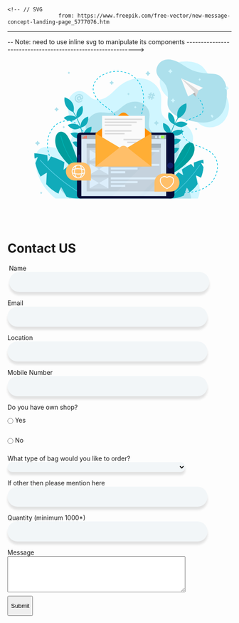 <html>
<head>
<meta charset="utf-8">
  <meta http-equiv="X-UA-Compatible" content="IE=edge">
  <meta name="viewport" content="width=device-width, initial-scale=1">
  
  <link rel="icon" type="img/x-icon" href="C:\Users\Paraganve\Desktop\web.ico"><!--link-->
</head>
<style>


.container {

  margin-bottom:5px;
	
	
}

.container h1 {
	border: 1px solid transparent;
  	text-align: center;
  	color: #5b6574;
	margin-top:-510px;/*-410*/
	margin-left: 650px;
	margin-right: 100px;
  	font-size: 30px;
  	padding: 10px 0 10px 0;
    font-size:2em;
    text-transform:uppercase;
    padding: 1.5%;
    text-align: center;
}


form{
    margin-top: 4px;/*start of form that first name above paddding*/
	border: 1px solid transparent;
    padding-left:5px;
	padding-top:20px;
	margin-left: 700px;
	margin-right: 100px;
    border-radius:25px;
    border-width:5px;
    border-style:solid;
	background-color: #ffffff;
background-image: linear-gradient(315deg, #ffffff 0%, #d7e1ec 74%);
}
.form-control{
    width:600px;
    background:transparent;
    border:none;
    outline:none;
    border-bottom:1px solid grey;
    color:#000000;
    font-size: 18px;
    margin-bottom:8px;
	border: 1px solid transparent;
	background-color: #f2f6f8;
	border-radius: 2rem;
    border: none;
    box-shadow: 0px 7px 5px rgba(0, 0, 0, 0.11);
		
}
input{
    height:45px;
	

}
/* Add styles to 'input' and 'textarea' selectors */

input[type=text],input[type=email], textarea {
    width: 100%;
    padding: 10px;
    background-color: #f2f6f8;
    box-sizing: border-box;
    margin-top: 6px;
    margin-bottom: 10px;
    resize: vertical;
	 border: none;
    box-shadow: 0px 7px 5px rgba(0, 0, 0, 0.11);
	
}

input[type=submit] {
	background: #64B5F6;
	margin: 0 auto;
	outline: 0;
	color: white;
	border: 0;
	padding: 12px 24px;
	border-radius: 4px;
	transition: all ease-in-out 0.1s;
	position: relative;
	display: inline-block;
	text-align: center;
}


/* Style 'hover' property */

input[type=submit]:hover {
	box-shadow: 0 10px 20px rgba(0,0,0,0.19), 0 6px 6px rgba(0,0,0,0.23);
    margin: 8px 10px 12px;
    background-color: #36096d;
background-image: linear-gradient(315deg, #36096d 0%, #37d5d6 74%);
}

/* Align items to center of the 'div' with the class 'center' */
.center {
	text-align: center;
}

element.style {
    background-color: #e3f2fd;
    color: #e3f2fd;
    z-index: 2147483647;
}
* {
    font-family: 'Roboto', sans-serif;
    font-weight: 400;
    font-size:large;
}

.container form input[type="submit"] {
  	width: 100%;
  	padding: 20px;
 	margin-top: 5px;
	 height:15px;
    background-image: linear-gradient(315deg, #36096d 0%, #37d5d6 74%);
  	border: 0;
  	cursor: pointer;
  	font-weight: bold;
	  font-size:large;
  	color: #ffffff;
  	transition: 0.2s;
}
svg {
	height: 23rem;
	margin-right: 4rem;
	display: block;
	margin-left: 60;
	margin-top:1%;
	margin-bottom:0%;
	margin-right: auto;
}

#envelope {
  animation: float 2s ease-in-out infinite;
}

#star1, #star2, #star3, #star4, #star5, #star6 {
  animation: blink 1s ease-in-out infinite;
}
#star2 { animation-delay: 100ms; }
#star3 { animation-delay: 500ms; }
#star4 { animation-delay: 700ms; }
#star5 { animation-delay: 300ms; }
#star6 { animation-delay: 200ms }

@keyframes float {
  0% {
    transform: translateY(0px);
  }
  50% {
    transform: translateY(-20px);
  }
  100% {
    transform: translateY(0px);
  }
}

@keyframes blink {
  0% {
    opacity: 0;
  }
  50% {
    opacity: .5;
  }
  100% {
    opacity: 1;
  }
}

		
    &.thick {
      height: 3.3rem;
      padding: .5rem 3.5rem;
    }
		
		&:focus {
			background-color: #f2f6f8;
			border: none;
			box-shadow: 0px 7px 5px rgba(0, 0, 0, 0.11);
		}
  }
 .contact-me-column{
  float: left;
  width: 50%;
  padding:40px;
}

/* Remove extra left and right margins, due to padding */
/*5 for top botton and 8 for left and right*/
.contact-me-row { float: right; margin:5% 8%; background-color:transparent; }

/* Responsive columns */
@media screen and (max-width: 700px) {
  .contact-me-column {
    width: auto;
    display: block;
    margin-left:auto;
	margin-right:auto;
  }
   .contact-me-row {  margin:0%;}

}
/*
@media screen and (min-width: 760px) {
  .contact-me-column {
    width: 45%;
    display: block;
    margin:2%;
  }
   .contact-me-row {  margin:0%;}
}*/


</style>
<body>
<div class="container d-flex justify-content-center align-items-center">
	
	<!-- // SVG
					from: https://www.freepik.com/free-vector/new-message-concept-landing-page_5777076.htm 
  -------------------------------------------------------------
  -- Note: need to use inline svg to manipulate its components
  ------------------------------------------------------------>
   <div class="contact-me-row">
  <div class="contact-me-column">
	<svg xmlns="http://www.w3.org/2000/svg" viewBox="0 0 800 663" fill="none"><!--viewBox = "min-x min-y width height"-->
			<g id="Image">
					<g id="g14">
							<g id="g16">
									<g id="g22">
											<path id="path24" d="M578.06 12.9772C592.384 8.33142 607.668 7.43103 622.682 8.31278C644.252 9.57946 666.668 15.0178 682.527 29.8837C692.521 39.2526 699.149 51.6277 707.182 62.7655C730.486 95.0785 766.513 118.198 782.236 154.912C795.674 186.289 790.623 225.749 767.498 250.666C744.37 275.583 703.649 282.658 675.018 264.535C647.531 247.136 635.383 212.503 610.273 191.742C592.326 176.901 569.144 170.28 549.646 157.607C529.69 144.636 513.457 124.248 509.79 100.515C506.745 80.8173 513.744 59.4156 528.903 46.4558C543.731 33.7796 559.331 19.0536 578.06 12.9772Z" fill="#D0F6FF"/>
									</g>
									<g id="g26">
											<path id="path28" d="M702.629 254.14C677.841 258.169 653.602 251.674 628.841 247.05C605.059 242.608 581.372 234.267 562.49 218.522C553.842 211.31 546.177 202.344 542.784 191.529C537.944 176.097 542.362 159.436 542.319 143.243C542.267 124.241 537.593 105.929 524.57 91.9138C516.642 83.3826 507.429 75.9038 501.21 66.026C488.249 45.4368 498.285 17.8695 518.578 6.24557C537.067 -4.34208 560.588 -0.151769 579.793 9.03335C598.996 18.2198 615.855 31.9082 635.139 40.9228C656.28 50.8045 679.407 54.6779 702.724 56.9022C720.556 58.6044 738.716 56.5333 753.266 67.1156C763.675 74.6877 771.032 86.0519 775.307 98.2911C783.396 121.448 781.768 148.673 778.037 172.583C775.54 188.601 770.517 204.461 761.348 217.755C750.094 234.074 732.89 245.819 714.058 251.504C710.234 252.66 706.426 253.523 702.629 254.14Z" fill="#ADE0EC"/>
									</g>
									<g id="g30">
											<path id="path32" d="M663.601 562.578H87.0689C43.5385 528.913 13.2922 480.886 5.1219 426.023C1.72497 403.207 3.65744 376.191 22.008 362.528C50.2285 341.516 92.5784 368.009 124.46 353.325C144.998 343.869 155.119 319.297 155.332 296.439C155.544 273.583 147.922 251.523 142.217 229.409C136.51 207.295 132.749 183.417 140.459 161.935C148.169 140.454 170.87 123.025 192.716 128.727C211.437 133.614 223.318 152.833 241.257 160.133C259.931 167.732 281.608 160.819 298.184 149.256C314.758 137.694 327.949 121.87 343.441 108.858C370.638 86.0156 406.562 72.0169 441.495 77.35C476.426 82.6831 508.747 110.108 514.202 145.471C518.662 174.4 506.652 207.826 524.152 231.129C543.883 257.401 585.152 250.025 613.676 265.983C636.899 278.972 649.286 309.077 642.052 334.934C634.666 361.336 609.565 383.494 613.653 410.622C616.583 430.071 633.6 443.505 645.587 458.982C668.627 488.727 679.049 528.158 663.601 562.578Z" fill="#D0F6FF"/>
									</g>
									<g id="g34">
											<path id="path36" d="M636.536 562.578H142.588C127.567 548.706 110.711 535.931 102.179 517.242C93.6475 498.553 93.6698 474.269 107.702 459.372C124.638 441.394 152.947 443.847 176.763 437.899C204.228 431.038 229.205 408.689 232.723 380.251C237.265 343.537 206.911 309.992 208.804 273.041C210.296 243.911 234.698 217.737 263.314 214.567C282.66 212.424 302.727 219.607 321.415 214.109C338.741 209.012 351.237 194.119 366.296 184.052C383.968 172.235 406.528 167.099 426.891 172.974C447.257 178.85 464.492 196.695 467.235 217.968C470.152 240.588 458.004 266.283 470.888 284.991C480.485 298.927 499.63 301.618 516.392 301.075C533.155 300.531 551.03 298.252 565.763 306.372C579.463 313.921 587.611 329.548 589.138 345.273C590.664 360.996 586.334 376.788 579.943 391.199C574.357 403.794 567.162 415.706 562.961 428.843C558.759 441.979 557.893 457.066 564.737 469.006C571.941 481.577 585.915 488.105 597.307 496.94C617.442 512.552 635.027 536.936 636.536 562.578Z" fill="#ADE0EC"/>
									</g>
									<g id="g38">
											<path id="path40" d="M595.195 76.2172L623.725 149.709L684.511 114.948L595.195 76.2172Z" fill="#FAFAFA"/>
									</g>
									<g id="g42">
											<path id="path44" d="M595.195 76.2172L651.26 133.962L666.528 125.232L595.195 76.2172Z" fill="#DADADA"/>
									</g>
									<g id="g46">
											<path id="path48" d="M666.528 125.231L655.896 151.885L651.262 133.962L666.528 125.231Z" fill="#DADADA"/>
									</g>
									<g id="g50">
											<path id="path52" d="M655.896 151.885L642.776 138.814L651.262 133.962L655.896 151.885Z" fill="#B2B2B2"/>
									</g>
									<g id="g54">
											<path id="path56" d="M222.015 539.778C157.683 522.604 101.579 476.087 72.2367 415.592C60.1279 390.628 52.3612 362.908 54.182 335.155C56.0014 307.4 68.2732 279.663 90.2639 263.011C112.253 246.359 144.303 242.756 167.56 257.538C190.03 271.821 200.733 299.209 220.204 317.461C243.475 339.274 280.404 345.641 308.459 330.683C336.514 315.723 352.288 279.369 342.05 248.968C332.575 220.834 305.793 203.339 282.527 185.228C259.261 167.115 236.126 141.651 239.454 112.116C242.315 86.7319 264.382 67.653 287.628 57.7513C332.132 38.7951 389.516 47.2223 419.844 85.2787C452.476 126.224 446.202 185.954 431.486 236.425C416.769 286.896 395.069 337.985 402.391 390.086C408.475 433.375 434.97 472.304 470.109 497.688C505.247 523.075 548.365 535.649 591.441 538.326C634.426 540.999 680.569 532.908 712.364 503.476C744.158 474.044 754.899 419.157 726.78 386.108C712.226 369.003 690.497 360.328 669.604 352.466C648.708 344.604 626.907 336.377 611.765 319.807C596.621 303.236 590.753 275.553 604.995 258.181C621.492 238.058 665.44 235.858 680.982 214.969C692.069 200.069 679.116 171.364 666.529 157.269" stroke="#00C0E0" stroke-width="2.541" stroke-miterlimit="10" stroke-dasharray="7.62 7.62"/>
									</g>
									<g id="g58">
											<path id="path60" d="M186.221 462.671C158.423 444.172 133.639 421.035 113.173 394.475C104.595 383.341 96.7115 371.5 91.5083 358.398C86.3038 345.294 83.8862 330.794 86.4431 316.909C88.2757 306.953 93.6209 296.589 103.112 293.404C110.525 290.917 118.902 293.505 125.077 298.35C131.253 303.195 135.584 310.023 139.418 316.916C154.207 343.52 163.287 372.9 174.224 401.352C179.474 415.006 185.205 428.511 192.17 441.366C195.631 447.754 199.387 453.984 203.532 459.939C207.289 465.334 214.117 471.144 216.477 476.969C211.073 481.321 191.263 466.026 186.221 462.671Z" fill="#009D9C"/>
									</g>
									<g id="g62">
											<path id="path64" d="M107.952 308.508C121.544 366.877 153.477 420.713 197.968 460.267" stroke="#00BBBF" stroke-width="2.02" stroke-miterlimit="10"/>
									</g>
									<g id="g66">
											<path id="path68" d="M556.282 462.962C580.155 451.221 602.114 435.493 621.004 416.609C628.922 408.693 636.362 400.145 641.81 390.319C647.257 380.493 650.64 369.27 650.028 358.018C649.587 349.946 646.41 341.19 639.223 337.682C633.608 334.942 626.717 336.117 621.339 339.307C615.961 342.497 611.841 347.447 608.109 352.504C593.705 372.014 583.539 394.316 571.997 415.691C566.459 425.947 560.553 436.037 553.736 445.484C550.349 450.177 546.746 454.716 542.861 458.995C539.341 462.875 533.349 466.761 530.891 471.124C534.727 475.129 551.952 465.092 556.282 462.962Z" fill="#009D9C"/>
									</g>
									<g id="g70">
											<path id="path72" d="M633.861 349.129C617.182 393.899 586.452 433.173 547.233 459.836" stroke="#00BBBF" stroke-width="1.612" stroke-miterlimit="10"/>
									</g>
									<g id="g74">
											<path id="path76" d="M198.233 424.458C213.177 349.774 197.247 269.251 155.048 206.17" stroke="#11ABBA" stroke-width="2.541" stroke-miterlimit="10"/>
									</g>
									<g id="g78">
											<path id="path80" d="M159.471 213.554C147.424 209.56 136.887 201.07 130.331 190.079C123.775 179.087 121.256 165.687 123.366 153.024C136.148 156.495 148.154 164.541 154.962 176.037C161.771 187.536 162.465 200.493 159.471 213.554Z" fill="#11ABBA"/>
									</g>
									<g id="g82">
											<path id="path84" d="M172.923 237.731C170.163 228.217 170.886 217.71 174.922 208.676C178.958 199.643 186.273 192.157 195.149 187.981C198.557 197.74 198.756 208.999 194.512 218.417C190.269 227.834 182.434 233.949 172.923 237.731Z" fill="#11ABBA"/>
									</g>
									<g id="g86">
											<path id="path88" d="M173.775 236.831C166.404 230.308 156.684 226.574 146.897 226.504C137.11 226.434 127.338 230.03 119.876 236.447C127.196 243.672 137.206 248.568 147.423 248.608C157.641 248.647 166.403 243.999 173.775 236.831Z" fill="#11ABBA"/>
									</g>
									<g id="g90">
											<path id="path92" d="M188.104 276.094C187.024 266.239 189.542 256.02 195.07 247.837C200.597 239.655 209.088 233.576 218.546 231.029C220.225 241.241 218.483 252.363 212.686 260.887C206.887 269.41 198.122 274.049 188.104 276.094Z" fill="#11ABBA"/>
									</g>
									<g id="g94">
											<path id="path96" d="M189.099 275.358C182.962 267.634 174.033 262.24 164.408 260.443C154.782 258.647 144.542 260.463 136.091 265.464C142.057 273.87 151.07 280.459 161.124 282.301C171.179 284.145 180.606 281.115 189.099 275.358Z" fill="#11ABBA"/>
									</g>
									<g id="g98">
											<path id="path100" d="M198.154 314.469C197.924 304.556 201.31 294.598 207.521 286.933C213.729 279.267 222.71 273.961 232.351 272.257C233.146 282.578 230.456 293.504 223.948 301.485C217.439 309.467 208.308 313.315 198.154 314.469Z" fill="#11ABBA"/>
									</g>
									<g id="g102">
											<path id="path104" d="M199.208 313.823C193.758 305.586 185.324 299.426 175.891 296.789C166.457 294.15 156.099 295.057 147.252 299.294C152.471 308.194 160.885 315.553 170.744 318.274C180.602 320.997 190.253 318.808 199.208 313.823Z" fill="#11ABBA"/>
									</g>
									<g id="g106">
											<path id="path108" d="M203.971 356.696C205.264 346.866 210.136 337.563 217.445 330.968C224.754 324.372 234.439 320.543 244.225 320.378C243.428 330.699 239.095 341.071 231.443 347.929C223.789 354.789 214.179 357.154 203.971 356.696Z" fill="#11ABBA"/>
									</g>
									<g id="g110">
											<path id="path112" d="M205.112 356.224C200.99 347.23 193.605 339.817 184.689 335.725C175.775 331.635 165.404 330.9 156.012 333.694C159.806 343.307 166.988 351.901 176.31 356.142C185.632 360.381 195.5 359.74 205.112 356.224Z" fill="#11ABBA"/>
									</g>
									<g id="g114">
											<path id="path116" d="M546.285 450.207C530.11 375.786 544.71 295.004 585.861 231.219" stroke="#11ABBA" stroke-width="2.541" stroke-miterlimit="10"/>
									</g>
									<g id="g118">
											<path id="path120" d="M581.562 238.676C593.54 234.478 603.937 225.811 610.312 214.71C616.685 203.608 618.983 190.168 616.663 177.542C603.94 181.23 592.069 189.476 585.452 201.088C578.835 212.7 578.354 225.668 581.562 238.676Z" fill="#11ABBA"/>
									</g>
									<g id="g122">
											<path id="path124" d="M568.512 263.078C571.114 253.518 570.219 243.024 566.033 234.06C561.85 225.096 554.412 217.737 545.469 213.71C542.22 223.525 542.208 234.787 546.607 244.131C551.006 253.476 558.939 259.457 568.512 263.078Z" fill="#11ABBA"/>
									</g>
									<g id="g126">
											<path id="path128" d="M567.646 262.192C574.907 255.545 584.566 251.647 594.349 251.411C604.134 251.175 613.963 254.605 621.528 260.895C614.331 268.242 604.403 273.308 594.187 273.52C583.972 273.732 575.135 269.234 567.646 262.192Z" fill="#11ABBA"/>
									</g>
									<g id="g130">
											<path id="path132" d="M553.965 301.692C554.883 291.82 552.196 281.645 546.534 273.556C540.872 265.469 532.283 259.535 522.783 257.148C521.274 267.388 523.198 278.478 529.136 286.902C535.074 295.328 543.915 299.817 553.965 301.692Z" fill="#11ABBA"/>
									</g>
									<g id="g134">
											<path id="path136" d="M552.959 300.973C558.968 293.147 567.807 287.6 577.401 285.642C586.995 283.683 597.263 285.324 605.795 290.182C599.97 298.687 591.066 305.428 581.044 307.441C571.021 309.454 561.546 306.585 552.959 300.973Z" fill="#11ABBA"/>
									</g>
									<g id="g138">
											<path id="path140" d="M544.55 340.232C544.617 330.317 541.066 320.416 534.731 312.857C528.396 305.299 519.329 300.144 509.661 298.606C509.036 308.939 511.905 319.818 518.546 327.687C525.186 335.556 534.379 339.25 544.55 340.232Z" fill="#11ABBA"/>
									</g>
									<g id="g142">
											<path id="path144" d="M543.486 339.603C548.799 331.276 557.13 324.975 566.519 322.176C575.908 319.378 586.279 320.109 595.196 324.198C590.124 333.185 581.833 340.685 572.021 343.571C562.207 346.46 552.522 344.437 543.486 339.603Z" fill="#11ABBA"/>
									</g>
									<g id="g146">
											<path id="path148" d="M539.431 382.551C537.978 372.745 532.951 363.525 525.535 357.055C518.117 350.586 508.371 346.92 498.585 346.921C499.551 357.227 504.053 367.523 511.819 374.253C519.583 380.981 529.232 383.182 539.431 382.551Z" fill="#11ABBA"/>
									</g>
									<g id="g150">
											<path id="path152" d="M538.282 382.098C542.255 373.036 549.518 365.498 558.363 361.259C567.21 357.016 577.568 356.105 587.003 358.74C583.369 368.417 576.328 377.13 567.079 381.527C557.828 385.925 547.95 385.452 538.282 382.098Z" fill="#11ABBA"/>
									</g>
									<g id="g154">
											<path id="path156" d="M186.615 500.321C190.696 492.791 196.119 485.823 199.682 478.076C190.178 465.849 178.777 454.862 166.819 445.23C159.004 438.931 150.847 433.032 142.419 427.531C134.688 433.762 126.957 439.994 119.225 446.225C120.579 435.351 121.356 425.888 122.482 415.574C105.313 406.143 87.2411 398.331 68.6211 392.377C64.3289 399.386 60.6691 406.825 54.8967 412.829C54.9847 404.798 54.2249 396.412 53.1469 387.893C35.9349 383.405 18.3639 380.482 0.707452 379.308C0.649609 386.531 1.06635 393.746 1.88798 400.912C6.50223 399.507 10.074 395.563 14.9604 394.821C11.7383 402.728 8.82513 411.421 4.99044 419.449C9.19717 438.521 16.3959 456.93 26.2186 473.763C34.3468 468.915 41.9636 462.248 51.7627 458.125C50.0576 473.301 50.0274 489.179 48.7351 504.527C53.8963 510.215 59.4097 515.573 65.2741 520.527C75.5977 529.245 86.9217 536.691 98.9201 542.791C101.353 533.385 103.872 524.016 109.898 516.114C116.996 529.781 124.688 541.96 131.128 555.467C157.986 563.194 186.571 564.779 214.002 559.454C218.542 558.574 222.349 551.211 223.76 546.749C225.172 542.289 224.898 537.468 224.262 532.827C222.26 518.237 216.907 504.646 209.377 492.145C201.36 494.069 193.248 496.332 186.615 500.321Z" fill="#11ABBA"/>
									</g>
									<g id="g158">
											<path id="path160" d="M194.298 545.299C131.158 507.676 73.43 460.749 23.4922 406.451" stroke="#55CDE2" stroke-width="2.541" stroke-miterlimit="10"/>
									</g>
									<g id="g162">
											<path id="path164" d="M559.699 515.384C555.868 510.221 551.098 505.622 547.63 500.242C553.415 490.113 560.744 480.704 568.626 472.241C573.781 466.709 579.23 461.436 584.922 456.429C591.334 460.232 597.744 464.032 604.155 467.835C602.002 459.887 600.425 452.929 598.502 445.374C610.285 436.498 622.913 428.73 636.143 422.286C640.078 427.037 643.584 432.176 648.514 436.023C647.601 430.055 647.283 423.73 647.188 417.273C659.526 412.073 672.295 407.997 685.312 405.212C686.116 410.582 686.566 415.998 686.708 421.42C683.127 420.873 680.053 418.324 676.338 418.3C679.571 423.837 682.654 429.991 686.353 435.55C685.232 450.201 681.815 464.681 676.277 478.269C669.715 475.541 663.346 471.403 655.618 469.394C658.486 480.504 660.182 492.319 662.759 503.602C659.518 508.393 655.978 512.977 652.135 517.298C645.372 524.903 637.727 531.67 629.441 537.508C626.639 530.772 623.778 524.07 618.459 518.842C614.616 529.781 610.176 539.676 606.805 550.427C587.63 559.082 566.522 563.353 545.546 562.358C542.075 562.193 538.466 557.123 536.945 553.957C535.425 550.79 535.121 547.171 535.105 543.651C535.058 532.573 537.61 521.88 541.897 511.761C548.065 512.326 554.342 513.133 559.699 515.384Z" fill="#11ABBA"/>
									</g>
									<g id="g166">
											<path id="path168" d="M558.719 549.691C601.746 514.86 639.767 473.689 671.212 427.878" stroke="#55CDE2" stroke-width="1.91" stroke-miterlimit="10"/>
									</g>
									<g id="g170">
											<path id="path172" d="M554.113 562.578H187.856C180.008 562.578 173.645 556.132 173.645 548.18V310.114C173.645 302.163 180.008 295.717 187.856 295.717H554.113C561.963 295.717 568.324 302.163 568.324 310.114V548.18C568.324 556.132 561.963 562.578 554.113 562.578Z" fill="#060C37"/>
									</g>
									<g id="g174">
											<path id="path176" d="M563.719 429.147C563.719 435.866 558.342 441.314 551.71 441.314C545.078 441.314 539.701 435.866 539.701 429.147C539.701 422.427 545.078 416.981 551.71 416.981C558.342 416.981 563.719 422.427 563.719 429.147Z" fill="#111E65"/>
									</g>
									<g id="g178">
											<path id="path180" d="M182.05 474.266C179.95 474.266 178.247 472.542 178.247 470.413V387.882C178.247 385.753 179.95 384.028 182.05 384.028C184.151 384.028 185.854 385.753 185.854 387.882V470.413C185.854 472.542 184.151 474.266 182.05 474.266Z" fill="#111E65"/>
									</g>
									<path id="path182" d="M535.104 552.722H191.254V305.564H535.104V552.722Z" fill="#D8E9F5"/>
									<path id="path184" d="M535.1 322.18H191.256V305.568H535.1V322.18Z" fill="#A4B1BA"/>
									<path id="path186" d="M201.252 320.17H196.898V314.56H201.252V320.17Z" fill="#FF6044"/>
									<path id="path188" d="M206.906 320.17H202.552V310.653H206.906V320.17Z" fill="#FF6044"/>
									<path id="path190" d="M212.886 320.17H208.532V307.952H212.886V320.17Z" fill="#FF6044"/>
									<g id="g192">
											<path id="path194" d="M507.781 308.957V309.767C507.781 310.411 507.264 310.933 506.629 310.933H505.346C504.711 310.933 504.196 311.455 504.196 312.099V315.647C504.196 316.293 504.711 316.814 505.346 316.814H506.629C507.264 316.814 507.781 317.336 507.781 317.979V318.792C507.781 319.435 508.296 319.957 508.931 319.957H526.844C527.479 319.957 527.995 319.435 527.995 318.792V308.957C527.995 308.313 527.479 307.791 526.844 307.791H508.931C508.296 307.791 507.781 308.313 507.781 308.957Z" fill="#D8E9F5"/>
									</g>
									<g id="g196">
											<path id="path198" d="M526.894 319.341H523.692C523.458 319.341 523.267 319.148 523.267 318.909V308.824C523.267 308.584 523.458 308.391 523.692 308.391H526.894C527.13 308.391 527.32 308.584 527.32 308.824V318.909C527.32 319.148 527.13 319.341 526.894 319.341Z" fill="#92FC28"/>
									</g>
									<g id="g200">
											<path id="path202" d="M521.94 319.341H518.739C518.505 319.341 518.313 319.148 518.313 318.909V308.824C518.313 308.584 518.505 308.391 518.739 308.391H521.94C522.175 308.391 522.366 308.584 522.366 308.824V318.909C522.366 319.148 522.175 319.341 521.94 319.341Z" fill="#92FC28"/>
									</g>
									<g id="g204">
											<path id="path206" d="M516.987 319.341H513.785C513.551 319.341 513.36 319.148 513.36 318.909V308.824C513.36 308.584 513.551 308.391 513.785 308.391H516.987C517.223 308.391 517.413 308.584 517.413 308.824V318.909C517.413 319.148 517.223 319.341 516.987 319.341Z" fill="#92FC28"/>
									</g>
									<g id="g208">
											<path id="path210" d="M498.8 313.874C498.8 316.456 496.733 318.551 494.183 318.551C491.635 318.551 489.569 316.456 489.569 313.874C489.569 311.292 491.635 309.197 494.183 309.197C496.733 309.197 498.8 311.292 498.8 313.874Z" fill="#D8E9F5"/>
									</g>
									<path id="path212" d="M513.36 533.681H212.999V340.836H513.36V533.681Z" fill="#C0CFDA"/>
									<path id="path214" d="M513.36 357.464H212.999V340.838H513.36V357.464Z" fill="#A4B3BC"/>
									<path id="path216" d="M507.28 373.991H310.642V366.083H507.28V373.991Z" fill="#DCEEFB"/>
									<path id="path218" d="M419.169 389.046H310.642V381.138H419.169V389.046Z" fill="#DCEEFB"/>
									<path id="path220" d="M369.032 404.104H310.642V396.196H369.032V404.104Z" fill="#DCEEFB"/>
									<path id="path222" d="M507.28 430.213H310.642V422.305H507.28V430.213Z" fill="#DCEEFB"/>
									<path id="path224" d="M419.169 445.268H310.642V437.36H419.169V445.268Z" fill="#DCEEFB"/>
									<path id="path226" d="M369.032 460.325H310.642V452.418H369.032V460.325Z" fill="#DCEEFB"/>
									<path id="path228" d="M507.28 485.114H310.642V477.206H507.28V485.114Z" fill="#DCEEFB"/>
									<path id="path230" d="M419.169 500.172H310.642V492.264H419.169V500.172Z" fill="#DCEEFB"/>
									<path id="path232" d="M369.032 515.228H310.642V507.32H369.032V515.228Z" fill="#DCEEFB"/>
									<path id="path234" d="M301.035 409.578H224.781V366.082H301.035V409.578Z" fill="#DCEEFB"/>
									<g id="g236">
											<path id="path238" d="M224.781 409.579L262.908 387.831L301.034 409.579H224.781Z" fill="#CADBE7"/>
									</g>
									<g id="g240">
											<path id="path242" d="M301.034 366.082L262.908 387.83L224.781 366.082H301.034Z" fill="#CADBE7"/>
									</g>
									<path id="path244" d="M301.035 465.546H224.781V422.05H301.035V465.546Z" fill="#DCEEFB"/>
									<g id="g246">
											<path id="path248" d="M224.781 465.546L262.908 443.798L301.034 465.546H224.781Z" fill="#CADBE7"/>
									</g>
									<g id="g250">
											<path id="path252" d="M301.034 422.05L262.908 443.798L224.781 422.05H301.034Z" fill="#CADBE7"/>
									</g>
									<path id="path254" d="M301.035 521.515H224.781V478.019H301.035V521.515Z" fill="#DCEEFB"/>
									<g id="g256">
											<path id="path258" d="M224.781 521.514L262.908 499.766L301.034 521.514H224.781Z" fill="#CADBE7"/>
									</g>
									<g id="g260">
											<path id="path262" d="M301.034 478.018L262.908 499.766L224.781 478.018H301.034Z" fill="#CADBE7"/>
									</g>
									<g id="g264">
											<g id="g282">
													<g id="g280" opacity="0.440002">
															<g id="g274" opacity="0.440002">
																	<path id="path272" opacity="0.440002" d="M314.124 305.565L191.254 430.069V321.271L206.769 305.565H314.124Z" fill="white"/>
															</g>
															<g id="g278" opacity="0.440002">
																	<path id="path276" opacity="0.440002" d="M388.697 305.565L191.254 505.613V449.961L333.77 305.565H388.697Z" fill="white"/>
															</g>
													</g>
											</g>
									</g>
									<g id="g284">
											<g id="g302">
													<g id="g300" opacity="0.440002">
															<g id="g294" opacity="0.440002">
																	<path id="path292" opacity="0.440002" d="M535.104 332.465V441.249L425.071 552.723H317.715L535.104 332.465Z" fill="white"/>
															</g>
															<g id="g298" opacity="0.440002">
																	<path id="path296" opacity="0.440002" d="M535.104 461.142V516.794L499.632 552.723H444.716L535.104 461.142Z" fill="white"/>
															</g>
													</g>
											</g>
									</g>
									<g id="envelope">
											<g id="g304">
													<path id="path306" d="M249.266 298.798L351.208 218.764C357.652 213.705 366.657 213.705 373.102 218.764L475.045 298.798V432.924H249.266V298.798Z" fill="#FF9004"/>
											</g>
											<path id="path308" d="M448.926 227.706H275.382V421.076H448.926V227.706Z" fill="#FAFAFA"/>
											<path id="path310" d="M438.481 239.346H285.831V245.241H438.481V239.346Z" fill="#DCDCDC"/>
											<path id="path312" d="M415.561 251.195H285.831V257.09H415.561V251.195Z" fill="#DCDCDC"/>
											<path id="path314" d="M394.51 263.044H285.831V268.939H394.51V263.044Z" fill="#DCDCDC"/>
											<path id="path316" d="M394.51 285.792H285.831V291.688H394.51V285.792Z" fill="#DCDCDC"/>
											<path id="path318" d="M366.443 297.167H285.831V303.062H366.443V297.167Z" fill="#DCDCDC"/>
											<path id="path320" d="M442.769 321H362.156V326.896H442.769V321Z" fill="#DCDCDC"/>
											<path id="path322" d="M442.768 332.609H377.201V338.504H442.768V332.609Z" fill="#DCDCDC"/>
											<g id="g324">
													<path id="path326" d="M362.155 365.9L249.265 298.877V432.924L362.155 365.9Z" fill="#FFAE35"/>
											</g>
											<g id="g328">
													<path id="path330" d="M362.156 365.9L475.045 298.877V432.924L362.156 365.9Z" fill="#FFAE35"/>
											</g>
											<g id="g332">
													<path id="path334" d="M351.209 352.89L249.267 432.924H475.044L373.102 352.89C366.658 347.831 357.652 347.831 351.209 352.89Z" fill="#FFBF69"/>
											</g>
									</g>
									<g id="g348">
											<path id="path350" d="M185.705 159.357C185.994 158.402 185.854 157.315 185.28 156.095C184.719 154.898 183.98 154.112 183.067 153.736C182.152 153.361 181.213 153.405 180.251 153.868C179.287 154.333 178.667 155.04 178.388 155.99C178.109 156.941 178.251 158.015 178.813 159.212C179.375 160.409 180.11 161.203 181.02 161.595C181.927 161.986 182.863 161.951 183.826 161.487C184.789 161.022 185.415 160.312 185.705 159.357ZM184.018 139.899C186.987 140.019 189.648 140.858 192.003 142.415C194.358 143.972 196.169 146.103 197.439 148.81C198.376 150.805 198.868 152.668 198.915 154.398C198.964 156.13 198.62 157.627 197.886 158.892C197.151 160.158 196.083 161.127 194.682 161.803C193.522 162.361 192.412 162.597 191.351 162.51C190.29 162.423 189.34 161.997 188.499 161.234C188.332 163.679 187.01 165.499 184.538 166.691C183.247 167.313 181.88 167.543 180.435 167.382C178.991 167.222 177.639 166.671 176.378 165.728C175.116 164.786 174.101 163.494 173.331 161.853C172.56 160.212 172.207 158.602 172.27 157.021C172.334 155.441 172.761 154.037 173.555 152.812C174.35 151.588 175.402 150.658 176.716 150.026C178.642 149.097 180.458 148.996 182.169 149.723L181.404 148.093L186.755 145.514L191.517 155.66C191.851 156.368 192.222 156.816 192.63 157C193.038 157.183 193.46 157.17 193.898 156.96C195.278 156.295 195.16 154.244 193.547 150.807C192.558 148.7 191.191 147.062 189.448 145.89C187.703 144.718 185.729 144.098 183.524 144.033C181.32 143.967 179.056 144.493 176.737 145.61C174.438 146.718 172.631 148.201 171.317 150.058C170.001 151.916 169.265 153.963 169.108 156.2C168.949 158.438 169.386 160.655 170.416 162.85C171.468 165.09 172.892 166.864 174.687 168.175C176.483 169.485 178.493 170.207 180.719 170.346C182.943 170.483 185.205 169.998 187.503 168.891C189.845 167.763 191.793 166.226 193.349 164.28L196.235 167.254C195.479 168.216 194.473 169.176 193.219 170.134C191.964 171.092 190.636 171.908 189.237 172.583C186.063 174.113 182.955 174.794 179.912 174.629C176.868 174.464 174.138 173.537 171.722 171.846C169.304 170.157 167.414 167.859 166.05 164.954C164.698 162.072 164.144 159.149 164.393 156.189C164.639 153.228 165.671 150.494 167.487 147.988C169.301 145.481 171.807 143.458 175.003 141.918C178.045 140.453 181.05 139.779 184.018 139.899Z" fill="#ADE0EC"/>
									</g>
									<g id="g352">
											<path id="path354" d="M478.281 145.979L473.499 145.088L471.809 150.637L476.591 151.528L478.281 145.979ZM483.567 146.965L481.877 152.514L486.737 153.418L485.812 158.499L480.333 157.478L478.528 163.209L473.241 162.224L475.046 156.492L470.263 155.601L468.46 161.331L463.174 160.347L464.977 154.616L460.079 153.702L461.001 148.622L466.522 149.65L468.214 144.102L463.314 143.19L464.237 138.109L469.759 139.138L471.562 133.407L476.848 134.393L475.043 140.124L479.826 141.015L481.629 135.284L486.917 136.269L485.112 142.001L490.01 142.913L489.088 147.994L483.567 146.965Z" fill="#ADE0EC"/>
									</g>
									<g id="g356">
											<path id="path358" d="M230.094 489.727H164.645C144.782 489.727 128.679 473.412 128.679 453.286C128.679 433.159 144.782 416.844 164.645 416.844H194.128C213.99 416.844 230.094 433.159 230.094 453.286V489.727Z" fill="#FFBF69"/>
									</g>
									<g id="g360">
											<path id="path362" d="M190.288 474.567C192.225 471.057 193.491 467.457 194.24 463.884C197.265 463.216 199.718 462.418 201.535 461.712C199.468 467.269 195.439 471.849 190.288 474.567ZM173.549 476.516C170.414 472.301 168.399 468.049 167.204 463.913C172.228 464.889 176.849 465.295 180.987 465.295C184.501 465.295 187.666 465.013 190.478 464.585C189.44 468.665 187.643 472.75 184.795 476.628C183.054 477.042 181.249 477.283 179.386 477.283C177.368 477.283 175.42 476.999 173.549 476.516ZM157.077 461.27C159.25 461.983 161.355 462.573 163.406 463.075C164.255 466.725 165.672 470.467 167.822 474.207C162.852 471.377 159.006 466.783 157.077 461.27ZM166.919 432.92C165.905 435.193 164.777 438.165 163.89 441.631C161.455 442.199 159.416 442.847 157.807 443.446C159.751 439.087 162.942 435.428 166.919 432.92ZM185.694 430.179C186.289 431.348 188.269 435.45 189.79 441.13C180.926 439.619 173.434 439.938 167.6 440.897C169.168 435.61 171.267 431.824 172.077 430.47C174.382 429.71 176.835 429.288 179.386 429.288C181.572 429.288 183.682 429.614 185.694 430.179ZM201.203 443.946C198.569 443.098 196.02 442.407 193.568 441.864C192.612 437.856 191.394 434.47 190.4 432.058C195.218 434.635 199.063 438.835 201.203 443.946ZM194.354 445.71C196.968 446.339 199.688 447.138 202.507 448.133C202.868 449.796 203.071 451.515 203.071 453.285C203.071 454.669 202.929 456.014 202.707 457.334C201.441 457.942 198.765 459.081 194.862 460.045C195.44 454.989 195.108 450.091 194.354 445.71ZM166.64 444.734C172.634 443.581 180.793 443.047 190.668 444.909C191.612 449.668 192.068 455.159 191.237 460.804C184.963 461.903 176.497 462.275 166.311 460.097C165.321 454.509 165.701 449.252 166.64 444.734ZM155.701 453.285C155.701 451.44 155.927 449.649 156.319 447.921C157.561 447.343 159.839 446.402 163.05 445.549C162.325 449.694 162.056 454.341 162.712 459.24C160.557 458.67 158.328 457.976 156.039 457.161C155.835 455.896 155.701 454.608 155.701 453.285ZM179.386 425.733C164.391 425.733 152.192 438.093 152.192 453.285C152.192 468.479 164.391 480.838 179.386 480.838C194.381 480.838 206.58 468.479 206.58 453.285C206.58 438.093 194.381 425.733 179.386 425.733Z" fill="#FAFAFA"/>
									</g>
									<g id="g364">
											<path id="path366" d="M487.575 534.716H553.024C572.888 534.716 588.99 518.4 588.99 498.275C588.99 478.149 572.888 461.834 553.024 461.834H523.541C503.679 461.834 487.575 478.149 487.575 498.275V534.716Z" fill="#FFBF69"/>
									</g>
									<g id="g368">
											<path id="path370" d="M565.214 487.805C565.214 477.497 549.034 468.633 538.283 477.531C527.532 468.633 511.352 477.497 511.352 487.805C511.352 487.805 507.872 508.014 538.283 522.676C568.694 508.014 565.214 487.805 565.214 487.805Z" stroke="#FAFAFA" stroke-width="3.811" stroke-miterlimit="10" stroke-linejoin="round"/>
									</g>
									<g id="g372">
											<path id="path374" d="M466.093 53.4869C465.677 53.3258 465.259 53.1899 464.843 53.074C464.729 52.6558 464.594 52.2389 464.437 51.8207C463.767 50.1411 462.888 48.4615 461.12 46.7819C459.352 48.4615 458.474 50.1411 457.804 51.8207C457.645 52.2415 457.51 52.6638 457.395 53.0847C456.978 53.2019 456.563 53.3391 456.147 53.4989C454.489 54.1782 452.832 55.0679 451.174 56.8594C452.832 58.6509 454.489 59.5406 456.147 60.2199C456.56 60.3797 456.973 60.5156 457.384 60.6315C457.499 61.0537 457.633 61.4759 457.792 61.8982C458.46 63.5777 459.342 65.2573 461.12 66.9369C462.899 65.2573 463.781 63.5777 464.449 61.8982C464.605 61.4799 464.741 61.0617 464.855 60.6421C465.267 60.5276 465.681 60.3917 466.093 60.2319C467.751 59.5553 469.409 58.6615 471.067 56.8594C469.409 55.0573 467.751 54.1635 466.093 53.4869Z" fill="#ADE0EC"/>
									</g>
									<g id="star1">
											<path id="path378" d="M18.666 335.315C18.2493 335.154 17.8325 335.016 17.4145 334.901C17.3001 334.484 17.166 334.067 17.0096 333.649C16.3392 331.968 15.461 330.289 13.6929 328.61C11.9247 330.289 11.0466 331.968 10.3761 333.649C10.2171 334.069 10.0816 334.492 9.96728 334.913C9.55186 335.028 9.13514 335.167 8.71972 335.327C7.06201 336.006 5.4043 336.896 3.74658 338.687C5.4043 340.479 7.06201 341.369 8.71972 342.048C9.13251 342.206 9.54398 342.342 9.95676 342.458C10.0698 342.882 10.2052 343.304 10.3643 343.725C11.0321 345.406 11.9142 347.085 13.6929 348.765C15.4715 347.085 16.3536 345.406 17.0214 343.725C17.1779 343.308 17.3133 342.89 17.4263 342.47C17.8391 342.354 18.2532 342.22 18.666 342.058C20.3237 341.383 21.9814 340.489 23.6391 338.687C21.9814 336.885 20.3237 335.991 18.666 335.315Z" fill="#ADE0EC"/>
									</g>
									<g id="g380">
											<path id="path382" d="M500.378 253.717C499.962 253.558 499.545 253.42 499.128 253.305C499.014 252.886 498.878 252.469 498.722 252.052C498.052 250.372 497.173 248.692 495.405 247.012C493.637 248.692 492.759 250.372 492.089 252.052C491.931 252.472 491.795 252.894 491.681 253.317C491.264 253.432 490.849 253.57 490.433 253.729C488.774 254.409 487.117 255.298 485.459 257.09C487.117 258.881 488.774 259.772 490.433 260.45C490.845 260.61 491.258 260.746 491.669 260.862C491.784 261.284 491.918 261.706 492.078 262.129C492.745 263.808 493.627 265.488 495.405 267.167C497.184 265.488 498.066 263.808 498.734 262.129C498.892 261.71 499.026 261.292 499.14 260.874C499.553 260.758 499.966 260.622 500.378 260.462C502.037 259.786 503.694 258.892 505.352 257.09C503.694 255.289 502.037 254.395 500.378 253.717Z" fill="#ADE0EC"/>
									</g>
									<g id="g384">
											<path id="path386" d="M673.413 79.5778C673.204 79.4978 672.995 79.4286 672.785 79.3713C672.729 79.1622 672.662 78.9517 672.583 78.7426C672.246 77.9008 671.806 77.059 670.921 76.2172C670.035 77.059 669.595 77.9008 669.258 78.7426C669.178 78.9544 669.112 79.1648 669.054 79.3766C668.844 79.4352 668.636 79.5032 668.429 79.5844C667.596 79.9241 666.766 80.3703 665.936 81.2693C666.766 82.1657 667.596 82.6119 668.429 82.9529C668.635 83.0328 668.84 83.1008 669.048 83.158C669.106 83.3698 669.173 83.5816 669.253 83.7947C669.587 84.6352 670.03 85.4769 670.921 86.3201C671.811 85.4769 672.254 84.6352 672.589 83.7947C672.668 83.5842 672.734 83.3738 672.792 83.1647C672.999 83.1061 673.206 83.0382 673.413 82.9596C674.244 82.6199 675.075 82.1711 675.906 81.2693C675.075 80.3649 674.244 79.9174 673.413 79.5778Z" fill="#D0F6FF"/>
									</g>
									<g id="g388">
											<path id="path390" d="M724.621 229.528C724.413 229.448 724.204 229.379 723.994 229.321C723.936 229.112 723.87 228.902 723.791 228.694C723.455 227.851 723.014 227.009 722.128 226.167C721.244 227.009 720.803 227.851 720.467 228.694C720.387 228.904 720.32 229.115 720.262 229.327C720.053 229.385 719.845 229.453 719.636 229.534C718.805 229.874 717.974 230.32 717.145 231.219C717.974 232.116 718.805 232.562 719.636 232.903C719.842 232.983 720.049 233.051 720.256 233.108C720.314 233.32 720.38 233.532 720.46 233.745C720.795 234.585 721.238 235.427 722.128 236.27C723.02 235.427 723.461 234.585 723.797 233.745C723.877 233.534 723.943 233.324 723.999 233.115C724.208 233.056 724.415 232.988 724.621 232.91C725.453 232.57 726.284 232.121 727.113 231.219C726.284 230.315 725.453 229.867 724.621 229.528Z" fill="#D0F6FF"/>
									</g>
									<g id="g392">
											<path id="path394" d="M722.669 226.015C722.46 225.935 722.251 225.866 722.042 225.809C721.984 225.6 721.918 225.389 721.838 225.18C721.503 224.338 721.063 223.497 720.177 222.655C719.291 223.497 718.85 224.338 718.515 225.18C718.435 225.392 718.368 225.602 718.31 225.814C718.101 225.873 717.892 225.941 717.684 226.022C716.853 226.362 716.022 226.808 715.192 227.707C716.022 228.603 716.853 229.049 717.684 229.39C717.891 229.47 718.097 229.538 718.305 229.595C718.361 229.807 718.428 230.019 718.508 230.232C718.844 231.073 719.285 231.914 720.177 232.758C721.068 231.914 721.51 231.073 721.845 230.232C721.924 230.022 721.991 229.811 722.047 229.602C722.255 229.544 722.463 229.476 722.669 229.397C723.5 229.057 724.331 228.609 725.162 227.707C724.331 226.802 723.5 226.355 722.669 226.015Z" fill="#D0F6FF"/>
									</g>
									<g id="g396">
											<path id="path398" d="M122.37 271.837C122.161 271.756 121.952 271.688 121.742 271.63C121.686 271.421 121.619 271.211 121.54 271.002C121.203 270.16 120.763 269.318 119.877 268.476C118.991 269.318 118.551 270.16 118.215 271.002C118.135 271.213 118.068 271.424 118.01 271.636C117.801 271.694 117.594 271.762 117.385 271.842C116.554 272.183 115.723 272.629 114.892 273.527C115.723 274.425 116.554 274.871 117.385 275.212C117.591 275.291 117.797 275.36 118.005 275.417C118.062 275.629 118.129 275.841 118.209 276.052C118.544 276.894 118.986 277.736 119.877 278.578C120.768 277.736 121.211 276.894 121.545 276.052C121.624 275.843 121.691 275.633 121.748 275.422C121.955 275.365 122.163 275.297 122.37 275.217C123.2 274.878 124.031 274.43 124.862 273.527C124.031 272.624 123.2 272.176 122.37 271.837Z" fill="#ADE0EC"/>
									</g>
									<g id="g400">
											<path id="path402" d="M30.9696 538.087C30.7606 538.007 30.5516 537.939 30.3426 537.881C30.2847 537.671 30.219 537.461 30.1401 537.252C29.8036 536.41 29.3632 535.568 28.4772 534.728C27.5911 535.568 27.1507 536.41 26.8155 537.252C26.7353 537.464 26.6683 537.674 26.6104 537.887C26.4014 537.945 26.1937 538.012 25.9847 538.094C25.1538 538.435 24.323 538.881 23.4922 539.779C24.323 540.675 25.1538 541.121 25.9847 541.462C26.1911 541.542 26.3975 541.611 26.6052 541.667C26.6617 541.88 26.7301 542.092 26.8089 542.303C27.1442 543.146 27.5859 543.988 28.4772 544.829C29.3685 543.988 29.8115 543.146 30.1454 542.303C30.2243 542.094 30.2913 541.884 30.3478 541.674C30.5555 541.615 30.7633 541.549 30.9696 541.468C31.8005 541.128 32.6313 540.68 33.4621 539.779C32.6313 538.876 31.8005 538.427 30.9696 538.087Z" fill="#ADE0EC"/>
									</g>
									<g id="g404">
											<path id="path406" d="M384.68 138.195C384.471 138.114 384.262 138.046 384.053 137.989C383.995 137.78 383.928 137.569 383.849 137.36C383.514 136.518 383.073 135.676 382.187 134.835C381.301 135.676 380.861 136.518 380.524 137.36C380.445 137.572 380.377 137.782 380.32 137.994C380.111 138.053 379.904 138.121 379.695 138.202C378.864 138.541 378.033 138.988 377.202 139.885C378.033 140.783 378.864 141.229 379.695 141.57C379.901 141.65 380.107 141.718 380.314 141.775C380.372 141.987 380.439 142.199 380.519 142.411C380.854 143.253 381.296 144.094 382.187 144.936C383.078 144.094 383.52 143.253 383.855 142.411C383.934 142.202 384.001 141.991 384.058 141.781C384.266 141.723 384.472 141.656 384.68 141.576C385.51 141.236 386.341 140.788 387.172 139.885C386.341 138.982 385.51 138.535 384.68 138.195Z" fill="#ADE0EC"/>
									</g>
									<g id="g408">
											<path id="path410" d="M143.253 52.4684C143.044 52.3885 142.835 52.3192 142.626 52.262C142.568 52.0528 142.501 51.8424 142.423 51.6333C142.087 50.7915 141.646 49.9497 140.76 49.1079C139.874 49.9497 139.434 50.7915 139.097 51.6333C139.019 51.8451 138.951 52.0555 138.894 52.2673C138.685 52.3259 138.477 52.3938 138.268 52.4751C137.437 52.8147 136.606 53.2609 135.775 54.1586C136.606 55.0564 137.437 55.5026 138.268 55.8436C138.474 55.9235 138.681 55.9914 138.888 56.0487C138.945 56.2605 139.012 56.4722 139.092 56.6854C139.427 57.5258 139.869 58.3676 140.76 59.2107C141.652 58.3676 142.093 57.5258 142.429 56.6854C142.507 56.4749 142.575 56.2645 142.631 56.0553C142.839 55.9967 143.045 55.9288 143.253 55.8502C144.084 55.5106 144.915 55.0617 145.745 54.1586C144.915 53.2556 144.084 52.8081 143.253 52.4684Z" fill="#ADE0EC"/>
									</g>
									<g id="star4">
											<path id="path414" d="M659.175 279.551C658.966 279.47 658.757 279.402 658.546 279.344C658.49 279.135 658.423 278.925 658.344 278.716C658.009 277.874 657.567 277.032 656.682 276.19C655.796 277.032 655.356 277.874 655.019 278.716C654.939 278.926 654.873 279.138 654.816 279.35C654.605 279.408 654.397 279.476 654.19 279.556C653.359 279.897 652.527 280.343 651.697 281.241C652.527 282.139 653.359 282.585 654.19 282.926C654.396 283.005 654.603 283.074 654.81 283.131C654.867 283.343 654.934 283.555 655.014 283.766C655.349 284.608 655.791 285.45 656.682 286.292C657.574 285.45 658.015 284.608 658.35 283.766C658.429 283.557 658.495 283.347 658.553 283.136C658.761 283.079 658.968 283.011 659.175 282.931C660.006 282.592 660.836 282.144 661.667 281.241C660.836 280.338 660.006 279.89 659.175 279.551Z" fill="#ADE0EC"/>
									</g>
									<g id="star5">
											<path id="path418" d="M412.477 191.341C412.268 191.26 412.059 191.192 411.85 191.133C411.793 190.924 411.727 190.715 411.647 190.506C411.311 189.664 410.871 188.822 409.985 187.98C409.099 188.822 408.659 189.664 408.323 190.506C408.243 190.718 408.176 190.928 408.118 191.14C407.909 191.197 407.7 191.266 407.492 191.346C406.662 191.687 405.831 192.133 405 193.031C405.831 193.929 406.662 194.375 407.492 194.715C407.699 194.795 407.905 194.864 408.113 194.921C408.17 195.133 408.237 195.345 408.317 195.556C408.652 196.398 409.094 197.24 409.985 198.082C410.876 197.24 411.318 196.398 411.653 195.556C411.732 195.346 411.799 195.137 411.856 194.926C412.063 194.869 412.271 194.801 412.477 194.721C413.308 194.382 414.139 193.934 414.97 193.031C414.139 192.128 413.308 191.681 412.477 191.341Z" fill="#D0F6FF"/>
									</g>
									<g id="star2">
											<path id="path422" d="M318.495 91.4014C318.129 91.2602 317.762 91.1403 317.396 91.0391C317.295 90.6715 317.178 90.3039 317.04 89.9363C316.45 88.4605 315.678 86.9847 314.124 85.5075C312.57 86.9847 311.797 88.4605 311.208 89.9363C311.069 90.3079 310.95 90.6782 310.85 91.0484C310.483 91.151 310.117 91.2709 309.752 91.4121C308.295 92.0088 306.837 92.792 305.381 94.3663C306.837 95.9407 308.295 96.7239 309.752 97.3206C310.115 97.4604 310.476 97.5803 310.839 97.6815C310.939 98.0531 311.059 98.4234 311.198 98.795C311.786 100.272 312.56 101.749 314.124 103.225C315.687 101.749 316.463 100.272 317.049 98.795C317.187 98.4274 317.306 98.0598 317.406 97.6922C317.77 97.5896 318.132 97.4711 318.495 97.3312C319.953 96.7358 321.41 95.95 322.868 94.3663C321.41 92.7826 319.953 91.9968 318.495 91.4014Z" fill="#ADE0EC"/>
									</g>
									<g id="g424">
											<path id="path426" d="M95.3161 198.94C94.9494 198.801 94.5826 198.679 94.2171 198.578C94.1159 198.21 93.9989 197.843 93.8609 197.475C93.2706 195.999 92.4989 194.524 90.9451 193.047C89.3912 194.524 88.6182 195.999 88.0293 197.475C87.8899 197.847 87.7703 198.217 87.6704 198.587C87.3036 198.69 86.9382 198.81 86.5727 198.951C85.1161 199.548 83.6582 200.331 82.2017 201.905C83.6582 203.48 85.1161 204.263 86.5727 204.86C86.9355 204.999 87.2971 205.119 87.6599 205.221C87.7598 205.592 87.8794 205.962 88.0188 206.334C88.6064 207.811 89.3807 209.288 90.9451 210.764C92.5081 209.288 93.2838 207.811 93.8701 206.334C94.0081 205.966 94.1264 205.599 94.2263 205.231C94.5892 205.129 94.9533 205.01 95.3161 204.87C96.774 204.275 98.2306 203.49 99.6885 201.905C98.2306 200.322 96.774 199.536 95.3161 198.94Z" fill="#ADE0EC"/>
									</g>
									<g id="star3">
											<path id="path430" d="M567.016 163.164C566.649 163.023 566.282 162.903 565.915 162.8C565.815 162.434 565.697 162.066 565.559 161.699C564.97 160.223 564.197 158.746 562.643 157.27C561.089 158.746 560.316 160.223 559.728 161.699C559.59 162.069 559.47 162.441 559.369 162.81C559.003 162.912 558.638 163.033 558.272 163.175C556.814 163.771 555.358 164.553 553.9 166.129C555.358 167.703 556.814 168.486 558.272 169.082C558.634 169.222 558.997 169.343 559.359 169.444C559.459 169.816 559.579 170.186 559.717 170.558C560.306 172.035 561.08 173.51 562.643 174.986C564.206 173.51 564.982 172.035 565.57 170.558C565.708 170.19 565.826 169.822 565.926 169.453C566.289 169.352 566.653 169.234 567.016 169.094C568.472 168.498 569.93 167.713 571.387 166.129C569.93 164.545 568.472 163.759 567.016 163.164Z" fill="#D0F6FF"/>
									</g>
									<g id="star6">
											<path id="path434" d="M785.486 113.408C785.119 113.267 784.752 113.147 784.385 113.045C784.285 112.678 784.167 112.31 784.03 111.943C783.44 110.467 782.667 108.99 781.113 107.514C779.559 108.99 778.786 110.467 778.198 111.943C778.059 112.314 777.94 112.685 777.839 113.055C777.473 113.157 777.108 113.277 776.742 113.418C775.284 114.015 773.828 114.798 772.37 116.373C773.828 117.947 775.284 118.73 776.742 119.327C777.104 119.467 777.467 119.587 777.829 119.688C777.929 120.06 778.049 120.43 778.187 120.801C778.776 122.279 779.55 123.756 781.113 125.231C782.676 123.756 783.452 122.279 784.04 120.801C784.178 120.434 784.296 120.066 784.396 119.697C784.759 119.596 785.123 119.477 785.486 119.338C786.942 118.742 788.4 117.956 789.857 116.373C788.4 114.789 786.942 114.003 785.486 113.408Z" fill="#D0F6FF"/>
									</g>
									<g id="g436">
											<path id="path438" d="M556.27 45.0362C555.903 44.895 555.536 44.7752 555.169 44.6739C555.069 44.3063 554.951 43.9387 554.813 43.5711C554.224 42.0953 553.451 40.6182 551.897 39.1424C550.343 40.6182 549.57 42.0953 548.983 43.5711C548.843 43.9427 548.724 44.313 548.624 44.6833C548.257 44.7858 547.892 44.9057 547.526 45.0469C546.068 45.6436 544.612 46.4268 543.154 48.0011C544.612 49.5755 546.068 50.3587 547.526 50.9554C547.888 51.0953 548.251 51.2151 548.613 51.3164C548.713 51.688 548.833 52.0583 548.971 52.4299C549.56 53.907 550.334 55.3841 551.897 56.8599C553.46 55.3841 554.236 53.907 554.824 52.4299C554.962 52.0622 555.08 51.6946 555.18 51.327C555.543 51.2245 555.907 51.1059 556.27 50.9661C557.726 50.3707 559.184 49.5848 560.641 48.0011C559.184 46.4175 557.726 45.6316 556.27 45.0362Z" fill="#D0F6FF"/>
									</g>
							</g>
					</g>
			</g>
	</svg>

<div class="container">
      <h1>Contact US</h1>
<form method="post" action="//submit.form" onSubmit="return validateForm();">
<div style="max-width: 600px;">
</div>
<div style="display: flex; padding-bottom: 8px; max-width : 350px;">
<div style=" margin-left: 1%; margin-right: 1%; max-width:450px;"></h1>Name<br/>
<input type="text" id="data_5" name="data_5"  style="max-width : 450px;"  class="form-control" ; required/>
</div>

</div>
<div style="padding-bottom: 8px;margin-left: 0%; margin-right: 1%; max-width: 400px;">Email<br/>
<input type="text" id="data_7" name="data_7" style="max-width : 450px;" class="form-control"/>
</div>
<div style="padding-bottom: 8px;margin-left: 0%; margin-right: 1%; max-width: 400px;">Location<br/>
<input type="text" id="data_21" name="data_21" style="max-width : 450px;" class="form-control"/>
</div>
<div style="padding-bottom: 8px;margin-left: 0%; margin-right: 1%; max-width: 400px;">Mobile Number<br/>
<input type="text" id="data_8" name="data_8" style="max-width : 450px;" class="form-control"/>
</div>
<div style="padding-bottom: 8px;margin-left: 0%; margin-right: 1%; max-width: 400px; ">Do  you have own shop?<br/>
<span><input type="radio" style="vertical-align: middle; margin: 0px;" id="data_22_0" name="data_22"  value="Option1"/> Yes</span><br/>
<span><input type="radio" style="vertical-align: middle; margin: 0px;" id="data_22_1" name="data_22" value="Option2"/> No</span><br/>
</div>

<div style="padding-bottom: 8px;margin-left: 0%; margin-right: 1%;  max-width: 400px; min-height: 1rem;" >What type of bag would you like to order?<br/>
<select id="data_16" name="data_16" style="max-width : 400px;"     class="form-control" >
<option>     </option>
<option>Paper Pouch</option>
<option>Handled Paper Bag</option>
<option>Thin Handled Bag</option>
<option>Pizza Bag</option>
<option>Other</option>
</select>
</div>
<div style="padding-bottom: 8px;margin-left: 0%; margin-right: 1%; max-width: 400px;">If other then please mention here<br/>
<input type="text" id="data_24" name="data_24" style="max-width : 450px;" class="form-control"/>
</div>
<div style="padding-bottom: 8px;margin-left: 0%; margin-right: 1%; max-width: 400px;">Quantity    (minimum 1000*)<br/>
<input type="text" id="data_24" name="data_24" style="max-width : 450px;" class="form-control"/>

</select>
</div>
<div >

<div style="padding-bottom: 8px;margin-left: 0%; margin-right: 1%; max-width: 400px;">Message<br/>
<textarea name="Comments" rows="5" cols="45" style="width:100%;max-width:450px;"></textarea>



</div>
<div class="gradient" style="padding-bottom: 20px; width:100%; max-width:400px;" ><input name="skip_Submit" value="Submit" type="submit"/></div>
<div>
<div class="center"><span style="font-size:0px;" ><a href="https://www.100forms.com" id="lnk100" title="form to email"></a></span></div>
<script src="https://www.100forms.com/js/FORMKEY:XKENU9JEUHJC" type="text/javascript"></script>
</div>
</div>
</form>

<script>
feather.replace();
let closeForm = function() {
let form = document.getElementById('contactForm');
let open = true;

form.style.display = "block";

if(open == true){
form.style.display = "none";
open = false;
} 
}
</script>
</body>
</html>

